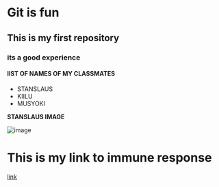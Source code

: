 # Git is fun

## This is my first repository
### its a good experience
#### lIST OF NAMES OF MY CLASSMATES
* STANSLAUS
* KIILU
* MUSYOKI


**STANSLAUS IMAGE**

![image](https://upload.wikimedia.org/wikipedia/commons/4/4e/Phagocytosis_--_amoeba.jpg)
# This is my link to immune response
[link](https://www.123rf.com/stock-photo/immune_response.html?sti=lsire3mwn7oaczx6r9|)
